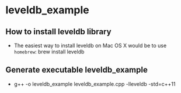 # leveldb_example
## How to install leveldb library
- The easiest way to install leveldb on Mac OS X would be to use `homebrew`: brew install leveldb 

## Generate executable leveldb_example
- g++ -o leveldb_example leveldb_example.cpp -lleveldb -std=c++11